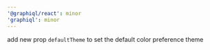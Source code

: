 ```yaml
---
'@graphiql/react': minor
'graphiql': minor
---
```


add new prop `defaultTheme` to set the default color preference theme

